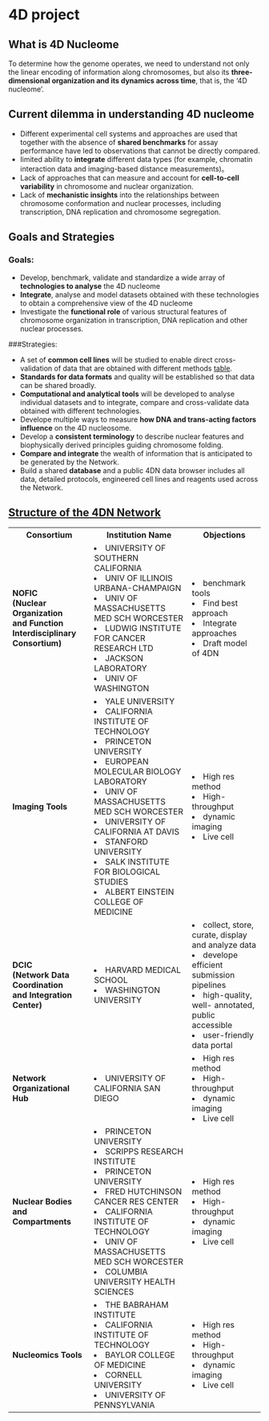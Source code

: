# 4D project

## What is 4D Nucleome
To determine how the genome operates, we need to understand not only the linear encoding of information along chromosomes, but also its **three-dimensional organization and its dynamics across time**, that is, the ‘4D nucleome’.

## Current dilemma in understanding 4D nucleome
- Different experimental cell systems and approaches are used that together with the absence of **shared benchmarks** for assay performance have led to observations that cannot be directly compared. 
- Iimited ability to **integrate** different data types (for example, chromatin interaction data and imaging-based distance measurements)。
- Lack of approaches that can measure and account for **cell-to-cell variability** in chromosome and nuclear organization.
- Lack of **mechanistic insights** into the relationships between chromosome conformation and nuclear processes, including transcription, DNA replication and chromosome segregation.

## Goals and Strategies 
### Goals:
- Develop, benchmark, validate and standardize a wide array of **technologies to analyse** the 4D nucleome
- **Integrate**, analyse and model datasets obtained with these technologies to obtain a comprehensive view of the 4D nucleome
- Investigate the **functional role** of various structural features of chromosome organization in transcription, DNA replication and other nuclear processes. 

###Strategies:
- A set of **common cell lines** will be studied to enable direct cross- validation of data that are obtained with different methods [table](https://www.nature.com/articles/nature23884#t1).
- **Standards for data formats** and quality will be established so that data can be shared broadly.
- **Computational and analytical tools** will be developed to analyse individual datasets and to integrate, compare and cross-validate data obtained with different technologies.
- Develope multiple ways to measure **how DNA and trans-acting factors influence** on the 4D nucleosome.
- Develop a **consistent terminology** to describe nuclear features and biophysically derived principles guiding chromosome folding.
- **Compare and integrate** the wealth of information that is anticipated to be generated by the Network.
- Build a shared **database** and a public 4DN data browser includes all data, detailed protocols, engineered cell lines and reagents used across the Network.

## <a href="https://commonfund.nih.gov/4Dnucleome">Structure of the 4DN Network</a>
<table>
 <tr>
     <th>Consortium</th>
     <th>Institution Name</th>
     <th>Objections</th>
 </tr>
 <tr>
      <td><b>NOFIC<br>(Nuclear Organization<br> and Function<br>Interdisciplinary<br>Consortium) </td>
      <td><li>UNIVERSITY OF SOUTHERN CALIFORNIA</li>
        <li>UNIV OF ILLINOIS URBANA-CHAMPAIGN</li>
        <li>UNIV OF MASSACHUSETTS MED SCH WORCESTER</li>
        <li>LUDWIG INSTITUTE FOR CANCER RESEARCH LTD</li>
        <li>JACKSON LABORATORY</li>
        <li>UNIV OF WASHINGTON</li>
</td>
      <td><li>benchmark tools</li><li>Find best approach</li><li>Integrate approaches</li><li>Draft model of 4DN</li></td>
 </tr>
 <tr>
    <td><b>Imaging Tools</td>
    <td><li>YALE UNIVERSITY</li>
        <li>CALIFORNIA INSTITUTE OF TECHNOLOGY</li>
        <li>PRINCETON UNIVERSITY</li>
        <li>EUROPEAN MOLECULAR BIOLOGY LABORATORY</li>
        <li>UNIV OF MASSACHUSETTS MED SCH WORCESTER</li>
        <li>UNIVERSITY OF CALIFORNIA AT DAVIS</li>
        <li>STANFORD UNIVERSITY</li>
        <li>SALK INSTITUTE FOR BIOLOGICAL STUDIES</li>
        <li>ALBERT EINSTEIN COLLEGE OF MEDICINE</li>
    </td>
    <td><li>High res method</li><li>High-throughput</li><li>dynamic imaging</li><li>Live cell</li></td>
</tr>
 <tr>
    <td><b>DCIC<br>(Network Data<br>Coordination<br> and Integration<br> Center)</td>
    <td><li>HARVARD MEDICAL SCHOOL</li>
        <li>WASHINGTON UNIVERSITY</li>
    </td>
    <td><li>collect, store, curate, display and analyze data</li><li>develope efficient submission pipelines</li><li>high-quality, well- annotated, public accessible</li><li>user-friendly data portal</li></td>
</tr>
 <tr>
    <td><b>Network <br>Organizational <br>Hub</td>
    <td><li>UNIVERSITY OF CALIFORNIA SAN DIEGO</li>
    </td>
    <td><li>High res method</li><li>High-throughput</li><li>dynamic imaging</li><li>Live cell</li></td>
</tr>
 <tr>
    <td><b>Nuclear Bodies and Compartments</td>
    <td><li>PRINCETON UNIVERSITY</li>
    <li>SCRIPPS RESEARCH INSTITUTE</li>
    <li>PRINCETON UNIVERSITY</li>
    <li>FRED HUTCHINSON CANCER RES CENTER</li>
    <li>CALIFORNIA INSTITUTE OF TECHNOLOGY</li>
    <li>UNIV OF MASSACHUSETTS MED SCH WORCESTER</li>
    <li>COLUMBIA UNIVERSITY HEALTH SCIENCES</li>
    </td>
    <td><li>High res method</li><li>High-throughput</li><li>dynamic imaging</li><li>Live cell</li></td>
    </tr>
 <tr>
    <td><b>Nucleomics Tools</td>
    <td><li>THE BABRAHAM INSTITUTE</li>
    <li>CALIFORNIA INSTITUTE OF TECHNOLOGY</li>
    <li>BAYLOR COLLEGE OF MEDICINE</li>
    <li>CORNELL UNIVERSITY</li>
    <li>UNIVERSITY OF PENNSYLVANIA</li>
    </td>
    <td><li>High res method</li><li>High-throughput</li><li>dynamic imaging</li><li>Live cell</li></td>
    </tr>
</table>















